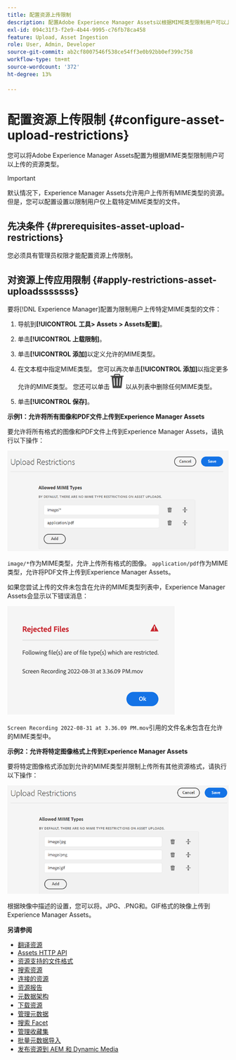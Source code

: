```yaml
---
title: 配置资源上传限制
description: 配置Adobe Experience Manager Assets以根据MIME类型限制用户可以上传的资源类型。 它有助于防止意外上传不需要的格式和恶意文件。
exl-id: 094c31f3-f2e9-4b44-9995-c76fb78ca458
feature: Upload, Asset Ingestion
role: User, Admin, Developer
source-git-commit: ab2cf8007546f538ce54ff3e0b92bb0ef399c758
workflow-type: tm+mt
source-wordcount: '372'
ht-degree: 13%

---
```


# 配置资源上传限制 {#configure-asset-upload-restrictions}

您可以将Adobe Experience Manager Assets配置为根据MIME类型限制用户可以上传的资源类型。

>[!IMPORTANT]
>
>默认情况下，Experience Manager Assets允许用户上传所有MIME类型的资源。 但是，您可以配置设置以限制用户仅上载特定MIME类型的文件。

## 先决条件 {#prerequisites-asset-upload-restrictions}

您必须具有管理员权限才能配置资源上传限制。

## 对资源上传应用限制 {#apply-restrictions-asset-uploadsssssss}

要将[!DNL Experience Manager]配置为限制用户上传特定MIME类型的文件：

1. 导航到&#x200B;**[!UICONTROL 工具> Assets > Assets配置]**。

1. 单击&#x200B;**[!UICONTROL 上载限制]**。

1. 单击&#x200B;**[!UICONTROL 添加]**&#x200B;以定义允许的MIME类型。

1. 在文本框中指定MIME类型。 您可以再次单击&#x200B;**[!UICONTROL 添加]**&#x200B;以指定更多允许的MIME类型。 您还可以单击![删除图标](assets/delete-icon.svg)以从列表中删除任何MIME类型。

1. 单击&#x200B;**[!UICONTROL 保存]**。

**示例1：允许将所有图像和PDF文件上传到Experience Manager Assets**

要允许将所有格式的图像和PDF文件上传到Experience Manager Assets，请执行以下操作：

![资产上传限制](assets/asset-upload-restrictions.png)

`image/*`作为MIME类型，允许上传所有格式的图像。 `application/pdf`作为MIME类型，允许将PDF文件上传到Experience Manager Assets。

如果您尝试上传的文件未包含在允许的MIME类型列表中，Experience Manager Assets会显示以下错误消息：

![受限文件](assets/asset-upload-restricted-files.png)

`Screen Recording 2022-08-31 at 3.36.09 PM.mov`引用的文件名未包含在允许的MIME类型中。

**示例2：允许将特定图像格式上传到Experience Manager Assets**

要将特定图像格式添加到允许的MIME类型并限制上传所有其他资源格式，请执行以下操作：

![资源限制](assets/asset-restrictions.png)

根据映像中描述的设置，您可以将。JPG、.PNG和。GIF格式的映像上传到Experience Manager Assets。

**另请参阅**

* [翻译资源](translate-assets.md)
* [Assets HTTP API](mac-api-assets.md)
* [资源支持的文件格式](file-format-support.md)
* [搜索资源](search-assets.md)
* [连接的资源](use-assets-across-connected-assets-instances.md)
* [资源报告](asset-reports.md)
* [元数据架构](metadata-schemas.md)
* [下载资源](download-assets-from-aem.md)
* [管理元数据](manage-metadata.md)
* [搜索 Facet](search-facets.md)
* [管理收藏集](manage-collections.md)
* [批量元数据导入](metadata-import-export.md)
* [发布资源到 AEM 和 Dynamic Media](/help/assets/publish-assets-to-aem-and-dm.md)
